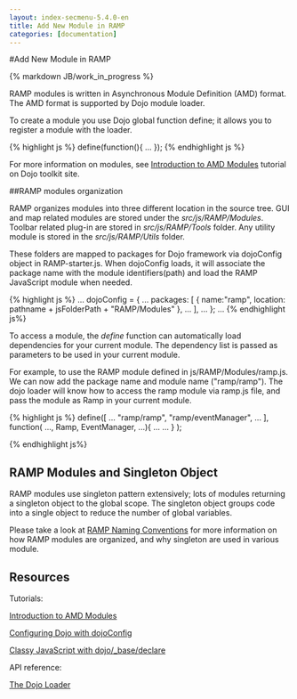 ```yaml
---
layout: index-secmenu-5.4.0-en
title: Add New Module in RAMP
categories: [documentation]
---
```


<a name="top" />

#Add New Module in RAMP

{% markdown JB/work_in_progress %}

<div class="toc"></div>

RAMP modules is written in Asynchronous Module Definition (AMD) format. The AMD format is supported by Dojo module loader.

To create a module you use Dojo global function define; it allows you to register a module with the loader.

{% highlight js %}
  define(function(){
	...
  });
{% endhighlight js %}


For more information on modules, see [Introduction to AMD Modules](http://dojotoolkit.org/documentation/tutorials/1.9/modules/) tutorial on Dojo toolkit site.

##RAMP modules organization

RAMP organizes modules into three different location in the source tree. GUI and map related modules are stored under the *src/js/RAMP/Modules*. 
Toolbar related plug-in are stored in *src/js/RAMP/Tools* folder. Any utility module is stored in the *src/js/RAMP/Utils* folder.

These folders are mapped to packages for Dojo framework via dojoConfig object in RAMP-starter.js. When dojoConfig loads, it will associate the package name with
 the module identifiers(path) and load the RAMP JavaScript module when needed.


{% highlight js %}
...
dojoConfig = {
	...
	packages: [
		{
			name:"ramp",
			location: pathname + jsFolderPath + "RAMP/Modules"
		},
		...	
	],
	...
};
...
{% endhighlight js%}


To access a module, the *define* function can automatically load dependencies for your current module. The dependency list is passed as parameters to be used in your current module.

For example, to use the RAMP module defined in js/RAMP/Modules/ramp.js. We can now add the package name and module name ("ramp/ramp"). The dojo loader 
will know how to access the ramp module via ramp.js file, and pass the module as Ramp in your current module.

{% highlight js %}
define([
	...
	"ramp/ramp", "ramp/eventManager",
	...
	], function( ..., Ramp, EventManager, ...){
		...
		...
	}
);

{% endhighlight js%}


## RAMP Modules and Singleton Object

RAMP modules use singleton pattern extensively; lots of modules returning a singleton object to the global scope. The singleton object groups code into a 
single object to reduce the number of global variables.


Please take a look at [RAMP Naming Conventions](./namingconventions-en.html) for more information on how RAMP modules are organized, and why singleton are used in various module. 


## Resources

Tutorials:

[Introduction to AMD Modules](http://dojotoolkit.org/documentation/tutorials/1.9/modules/)

[Configuring Dojo with dojoConfig](http://dojotoolkit.org/documentation/tutorials/1.10/dojo_config/)

[Classy JavaScript with dojo/_base/declare](http://dojotoolkit.org/documentation/tutorials/1.10/declare/)

API reference:

[The Dojo Loader](http://dojotoolkit.org/reference-guide/1.8/loader/amd.html#loader-amd)